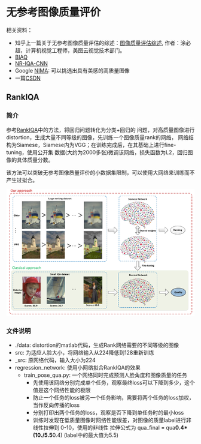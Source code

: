 # 无参考图像质量评价

相关资料：
* 知乎上一篇关于无参考图像质量评估的综述：[图像质量评估综述](https://zhuanlan.zhihu.com/p/32553977),
  作者：涂必超，计算机视觉工程师，美图云视觉技术部门。
* [BIAQ](https://github.com/HuiZeng/BIQA_Toolbox)
* [NR-IQA-CNN](https://github.com/Adnan1011/NR-IQA-CNN)
* Google [NIMA](chrome-extension://gfbliohnnapiefjpjlpjnehglfpaknnc/pages/pdf_viewer.html?r=https://arxiv.org/pdf/1709.05424.pdf): 
  可以挑选出具有美感的高质量图像
* 一篇[CSDN](https://blog.csdn.net/yjbkaoyan/article/details/78550148)

## RankIQA
### 简介

参考[RankIQA](https://github.com/xialeiliu/RankIQA)中的方法，将回归问题转化为分类+回归的
问题，对高质量图像进行distortion，生成大量不同等级的图像，先训练一个图像质量rank的网络，
网络结构为Siamese，Siamese内为VGG；在训练完成后，在其基础上进行fine-tuning，使用公开集
数据(大约为2000多张)微调该网络，损失函数为L2，回归图像的具体质量分数。

该方法可以突破无参考图像质量评价的小数据集限制，可以使用大网络来训练而不产生过拟合。

![Models](./figs/models.png)

### 文件说明
* ./data: distortion的matlab代码，生成Rank网络需要的不同等级的图像
* src: 为适应人脸大小，将网络输入从224降低到128重新训练
* _src: 原网络代码，输入大小为224
* regression_network: 使用小网络拟合RankIQA的效果
  * train_pose_qua.py: 一个网络同时完成预测人脸角度和图像质量的任务
    * 先使用该网络分别完成单个任务，观察最终loss可以下降到多少，这个值是这个网络性能的极限
    * 防止一个任务的loss被另一个任务影响，需要将两个任务的loss加权，当作反向传播的loss
    * 分别打印出两个任务的loss，观察是否下降到单任务时的最小loss
    * 训练时发现在低质量图像时网络性能很差，对图像的质量label进行非线性拉伸到 0-10，使用的非线性
      拉伸公式为 qua_final = qua**0.4*(10./5.5**0.4) (label中的最大值为5.5)


